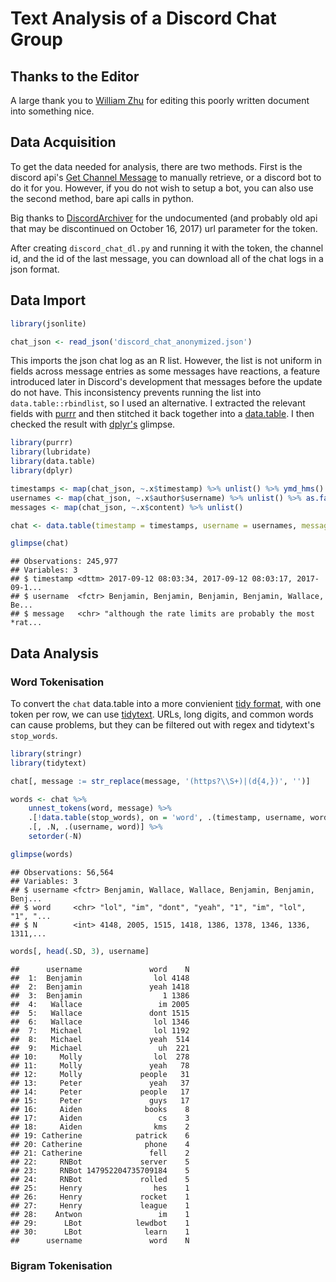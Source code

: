
Text Analysis of a Discord Chat Group
=====================================

Thanks to the Editor
--------------------

A large thank you to [William Zhu](https://github.com/ZhuWilliam) for editing this poorly written document into something nice.

Data Acquisition
----------------

To get the data needed for analysis, there are two methods. First is the discord api's [Get Channel Message](https://discordapp.com/developers/docs/resources/channel#get-channel-messages) to manually retrieve, or a discord bot to do it for you. However, if you do not wish to setup a bot, you can also use the second method, bare api calls in python.

Big thanks to [DiscordArchiver](https://github.com/Jiiks/DiscordArchiver/blob/master/DiscordArchiver/Program.cs#L15) for the undocumented (and probably old api that may be discontinued on October 16, 2017) url parameter for the token.

After creating `discord_chat_dl.py` and running it with the token, the channel id, and the id of the last message, you can download all of the chat logs in a json format.

Data Import
-----------

``` r
library(jsonlite)

chat_json <- read_json('discord_chat_anonymized.json')
```

This imports the json chat log as an R list. However, the list is not uniform in fields across message entries as some messages have reactions, a feature introduced later in Discord's development that messages before the update do not have. This inconsistency prevents running the list into `data.table::rbindlist`, so I used an alternative. I extracted the relevant fields with [purrr](https://cran.r-project.org/web/packages/purrr/vignettes/other-langs.html) and then stitched it back together into a [data.table](https://cran.r-project.org/web/packages/data.table/vignettes/datatable-intro.html). I then checked the result with [dplyr's](https://cran.r-project.org/web/packages/dplyr/vignettes/dplyr.html) glimpse.

``` r
library(purrr)
library(lubridate)
library(data.table)
library(dplyr)

timestamps <- map(chat_json, ~.x$timestamp) %>% unlist() %>% ymd_hms()
usernames <- map(chat_json, ~.x$author$username) %>% unlist() %>% as.factor()
messages <- map(chat_json, ~.x$content) %>% unlist()

chat <- data.table(timestamp = timestamps, username = usernames, message = messages)

glimpse(chat)
```

    ## Observations: 245,977
    ## Variables: 3
    ## $ timestamp <dttm> 2017-09-12 08:03:34, 2017-09-12 08:03:17, 2017-09-1...
    ## $ username  <fctr> Benjamin, Benjamin, Benjamin, Benjamin, Wallace, Be...
    ## $ message   <chr> "although the rate limits are probably the most *rat...

Data Analysis
-------------

### Word Tokenisation

To convert the `chat` data.table into a more convienient [tidy format](http://tidytextmining.com/tidytext.html), with one token per row, we can use [tidytext](https://cran.r-project.org/web/packages/tidytext/vignettes/tidytext.html). URLs, long digits, and common words can cause problems, but they can be filtered out with regex and tidytext's `stop_words`.

``` r
library(stringr)
library(tidytext)

chat[, message := str_replace(message, '(https?\\S+)|(d{4,})', '')]

words <- chat %>%
    unnest_tokens(word, message) %>%
    .[!data.table(stop_words), on = 'word', .(timestamp, username, word)] %>% # anti join
    .[, .N, .(username, word)] %>%
    setorder(-N)

glimpse(words)
```

    ## Observations: 56,564
    ## Variables: 3
    ## $ username <fctr> Benjamin, Wallace, Wallace, Benjamin, Benjamin, Benj...
    ## $ word     <chr> "lol", "im", "dont", "yeah", "1", "im", "lol", "1", "...
    ## $ N        <int> 4148, 2005, 1515, 1418, 1386, 1378, 1346, 1336, 1311,...

``` r
words[, head(.SD, 3), username]
```

    ##      username               word    N
    ##  1:  Benjamin                lol 4148
    ##  2:  Benjamin               yeah 1418
    ##  3:  Benjamin                  1 1386
    ##  4:   Wallace                 im 2005
    ##  5:   Wallace               dont 1515
    ##  6:   Wallace                lol 1346
    ##  7:   Michael                lol 1192
    ##  8:   Michael               yeah  514
    ##  9:   Michael                 uh  221
    ## 10:     Molly                lol  278
    ## 11:     Molly               yeah   78
    ## 12:     Molly             people   31
    ## 13:     Peter               yeah   37
    ## 14:     Peter             people   17
    ## 15:     Peter               guys   17
    ## 16:     Aiden              books    8
    ## 17:     Aiden                 cs    3
    ## 18:     Aiden                kms    2
    ## 19: Catherine            patrick    6
    ## 20: Catherine              phone    4
    ## 21: Catherine               fell    2
    ## 22:     RNBot             server    5
    ## 23:     RNBot 147952204735709184    5
    ## 24:     RNBot             rolled    5
    ## 25:     Henry                hes    1
    ## 26:     Henry             rocket    1
    ## 27:     Henry             league    1
    ## 28:    Antwon                 im    1
    ## 29:      LBot            lewdbot    1
    ## 30:      LBot              learn    1
    ##      username               word    N

### Bigram Tokenisation
